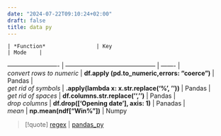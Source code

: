 ```yaml
---
date: "2024-07-22T09:10:24+02:00"
draft: false
title: data py
---
```


    | *Function*                | Key                                          | Mode    |

————————- \| ——————————————– \| ——- \|  
*convert rows to numeric* \| **df.apply (pd.to_numeric,errors:
“coerce”)** \| Pandas \|  
*get rid of symbols* \| **.apply(lambda x: x.str.replace(‘%’, ’’))** \|
Pandas \|  
*get rid of spaces* \| **df.columns.str.replace(’‘,’’)** \| Pandas \|  
*drop columns* \| **df.drop(\[‘Opening date’\], axis: 1)** \| Panadas
\|  
*mean* \| **np.mean(ndf\[“Win%”\])** \| Numpy

> \[!quote\] [regex](/Notes/posts/ZPythonref/regex) \|
> [pandas_py](/Notes/posts/ZPythonref/pandas_py)
